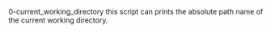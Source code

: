 0-current_working_directory
this script can prints the absolute path name of the current working directory.


